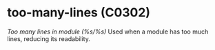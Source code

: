 # too-many-lines (C0302)
*Too many lines in module (%s/%s)* Used when a module has too much
lines, reducing its readability.
